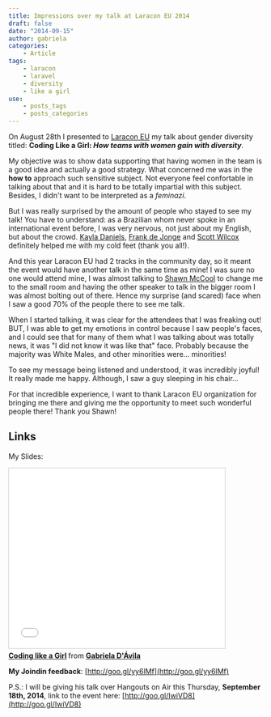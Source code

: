 ```yaml
---
title: Impressions over my talk at Laracon EU 2014
draft: false
date: "2014-09-15"
author: gabriela
categories:
    - Article
tags:
    - laracon
    - laravel
    - diversity
    - like a girl
use:
    - posts_tags
    - posts_categories
---
```


On August 28th I presented to [Laracon EU](http://laracon.eu) my talk about gender diversity titled: **Coding Like a Girl: _How teams with women gain with diversity_**.

My objective was to show data supporting that having women in the team is a good idea and actually a good strategy. What concerned me was in the **how to** approach such sensitive subject. Not everyone feel confortable in talking about that and it is hard to be totally impartial with this subject. Besides, I didn't want to be interpreted as a _feminazi_.

But I was really surprised by the amount of people who stayed to see my talk! You have to understand: as a Brazilian whom never spoke in an international event before, I was very nervous, not just about my English, but about the crowd. [Kayla Daniels](http://www.twitter.com/kayladnls), [Frank de Jonge](http://twitter.com/frenkynet) and [Scott Wilcox](http://twitter.com/ssx) definitely helped me with my cold feet (thank you all!).

And this year Laracon EU had 2 tracks in the community day, so it meant the event would have another talk in the same time as mine! I was sure no one would attend mine, I was almost talking to [Shawn McCool](http://www.twitter.com/shawnmccool) to change me to the small room and having the other speaker to talk in the bigger room I was almost bolting out of there. Hence my surprise (and scared) face when I saw a good 70% of the people there to see me talk.

When I started talking, it was clear for the attendees that I was freaking out! BUT, I was able to get my emotions in control because I saw people's faces, and I could see that for many of them what I was talking about was totally news, it was "I did not know it was like that" face. Probably because the majority was White Males, and other minorities were... minorities!

To see my message being listened and understood, it was incredibly joyful! It really made me happy. Although, I saw a guy sleeping in his chair...

For that incredible experience, I want to thank Laracon EU organization for bringing me there and giving me the opportunity to meet such wonderful people there! Thank you Shawn!

## Links

My Slides:

<iframe src="//www.slideshare.net/slideshow/embed_code/38433691" width="427" height="356" frameborder="0" marginwidth="0" marginheight="0" scrolling="no" style="border:1px solid #CCC; border-width:1px; margin-bottom:5px; max-width: 100%;" allowfullscreen> </iframe> <div style="margin-bottom:5px"> <strong> <a href="https://www.slideshare.net/gabidavila/coding-like-a-girl" title="Coding like a Girl" target="_blank">Coding like a Girl</a> </strong> from <strong><a href="http://www.slideshare.net/gabidavila" target="_blank">Gabriela D&#x27;Ávila</a></strong> </div>

**My Joindin feedback**: [http://goo.gl/yy6lMf](http://goo.gl/yy6lMf)

P.S.: I will be giving his talk over Hangouts on Air this Thursday, **September 18th, 2014**, link to the event here: [http://goo.gl/IwiVD8](http://goo.gl/IwiVD8)